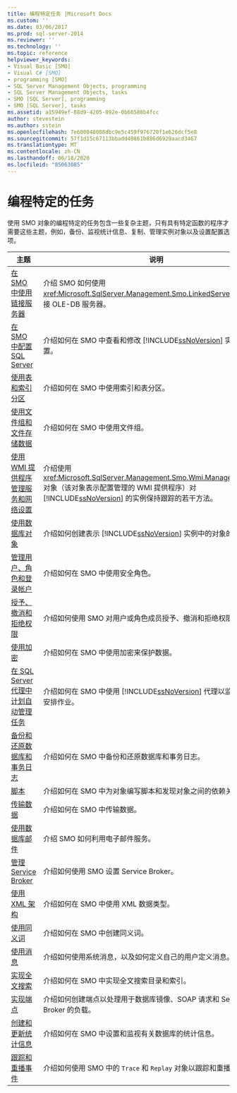 ```yaml
---
title: 编程特定任务 |Microsoft Docs
ms.custom: ''
ms.date: 03/06/2017
ms.prod: sql-server-2014
ms.reviewer: ''
ms.technology: ''
ms.topic: reference
helpviewer_keywords:
- Visual Basic [SMO]
- Visual C# [SMO]
- programming [SMO]
- SQL Server Management Objects, programming
- SQL Server Management Objects, tasks
- SMO [SQL Server], programming
- SMO [SQL Server], tasks
ms.assetid: a15949ef-88d9-4205-892e-0b66588b4fcc
author: stevestein
ms.author: sstein
ms.openlocfilehash: 7e600048088dbc9e5c459f976720f1e626dcf5e8
ms.sourcegitcommit: 57f1d15c67113bbadd40861b886d6929aacd3467
ms.translationtype: MT
ms.contentlocale: zh-CN
ms.lasthandoff: 06/18/2020
ms.locfileid: "85063085"
---
```

# <a name="programming-specific-tasks"></a>编程特定的任务
  使用 SMO 对象的编程特定的任务包含一些复杂主题，只有具有特定函数的程序才需要这些主题，例如，备份、监视统计信息、复制、管理实例对象以及设置配置选项。  
  
|主题|说明|  
|-----------|-----------------|  
|[在 SMO 中使用链接服务器](using-linked-servers-in-smo.md)|介绍 SMO 如何使用 <xref:Microsoft.SqlServer.Management.Smo.LinkedServer> 对象以链接 OLE-DB 服务器。|  
|[在 SMO 中配置 SQL Server](configuring-sql-server-in-smo.md)|介绍如何在 SMO 中查看和修改 [!INCLUDE[ssNoVersion](../../../includes/ssnoversion-md.md)] 实例的配置设置。|  
|[使用表和索引分区](using-table-and-index-partitioning.md)|介绍如何在 SMO 中使用索引和表分区。|  
|[使用文件组和文件存储数据](using-filegroups-and-files-to-store-data.md)|介绍如何在 SMO 中使用文件组。|  
|[使用 WMI 提供程序管理服务和网络设置](managing-services-and-network-settings-by-using-wmi-provider.md)|介绍使用 <xref:Microsoft.SqlServer.Management.Smo.Wmi.ManagedComputer> 对象（该对象表示配置管理的 WMI 提供程序）对 [!INCLUDE[ssNoVersion](../../../includes/ssnoversion-md.md)] 的实例保持跟踪的若干方法。|  
|[使用数据库对象](creating-altering-and-removing-database-objects.md)|介绍如何创建表示 [!INCLUDE[ssNoVersion](../../../includes/ssnoversion-md.md)] 实例中的对象的实例类。|  
|[管理用户、角色和登录帐户](managing-users-roles-and-logins.md)|介绍如何在 SMO 中使用安全角色。|  
|[授予、撤消和拒绝权限](granting-revoking-and-denying-permissions.md)|介绍如何使用 SMO 对用户或角色成员授予、撤消和拒绝权限。|  
|[使用加密](using-encryption.md)|介绍如何在 SMO 中使用加密来保护数据。|  
|[在 SQL Server 代理中计划自动管理任务](../../../ssms/agent/sql-server-agent.md)|介绍如何在 SMO 中使用 [!INCLUDE[ssNoVersion](../../../includes/ssnoversion-md.md)] 代理以监视、报告和安排作业。|  
|[备份和还原数据库和事务日志](backing-up-and-restoring-databases-and-transaction-logs.md)|介绍如何在 SMO 中备份和还原数据库和事务日志。|  
|[脚本](scripting.md)|介绍如何在 SMO 中为对象编写脚本和发现对象之间的依赖关系。|  
|[传输数据](transferring-data.md)|介绍如何在 SMO 中传输数据。|  
|[使用数据库邮件](using-database-mail.md)|介绍 SMO 如何利用电子邮件服务。|  
|[管理 Service Broker](managing-service-broker.md)|介绍如何使用 SMO 设置 Service Broker。|  
|[使用 XML 架构](using-xml-schemas.md)|介绍如何在 SMO 中使用 XML 数据类型。|  
|[使用同义词](using-synonyms.md)|介绍如何在 SMO 中创建同义词。|  
|[使用消息](using-messages.md)|介绍如何使用系统消息，以及如何定义自己的用户定义消息。|  
|[实现全文搜索](implementing-full-text-search.md)|介绍如何在 SMO 中实现全文搜索目录和索引。|  
|[实现端点](implementing-endpoints.md)|介绍如何创建端点以处理用于数据库镜像、SOAP 请求和 Service Broker 的负载。|  
|[创建和更新统计信息](../../statistics/statistics.md)|介绍如何在 SMO 中设置和监视有关数据库的统计信息。|  
|[跟踪和重播事件](tracing-and-replaying-events.md)|介绍如何使用 SMO 中的 `Trace` 和 `Replay` 对象以跟踪和重播事件。|  
  
  
